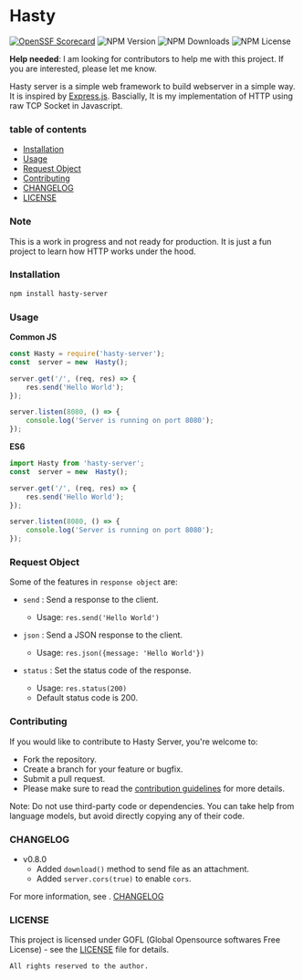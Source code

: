 # Hasty 
[![OpenSSF Scorecard](https://api.scorecard.dev/projects/github.com/IntegerAlex/hasty-server/badge)](https://scorecard.dev/viewer/?uri=github.com/IntegerAlex/hasty-server)
![NPM Version](https://img.shields.io/npm/v/hasty-server)
![NPM Downloads](https://img.shields.io/npm/d18m/hasty-server)
![NPM License](https://img.shields.io/npm/l/hasty-server)
 
**Help needed**: I am looking for contributors to help me with this project. If you are interested, please let me know.

Hasty server is a simple web framework to build webserver  in a simple way. It is inspired by [Express.js](https://expressjs.com/).
Bascially, It is my implementation of HTTP using raw TCP Socket in Javascript.

###  table of contents
- [Installation](#installation)
- [Usage](#usage)
- [Request Object](#request-object)
- [Contributing](#contributing)
- [CHANGELOG](CHANGELOG.md)
- [LICENSE](LICENSE.md)


### Note

This is a work in progress and not ready for production. It is just a fun project to learn how HTTP works under the hood.

### Installation
```bash
npm install hasty-server
```

### Usage  
 
**Common JS**

```Javascript
const Hasty = require('hasty-server');
const  server = new  Hasty();

server.get('/', (req, res) => {
    res.send('Hello World');
});

server.listen(8080, () => {
    console.log('Server is running on port 8080');
});
```
    
**ES6**

```Javascript
import Hasty from 'hasty-server';
const  server = new  Hasty();

server.get('/', (req, res) => {
    res.send('Hello World');
});

server.listen(8080, () => {
    console.log('Server is running on port 8080');
});
```

### Request Object

Some of the features in  `response object` are:

- `send` : Send a response to the client.
    - Usage: `res.send('Hello World')`

- `json` : Send a JSON response to the client.
    - Usage: `res.json({message: 'Hello World'})`

- `status` : Set the status code of the response.
    - Usage: `res.status(200)`
    - Default status code is 200.
    
### Contributing

If you would like to contribute to Hasty Server, you're welcome to:

 - Fork the repository.
 - Create a branch for your feature or bugfix.
 - Submit a pull request.
 - Please make sure to read the [contribution guidelines](CONTRIBUTING.md) for more details.

Note: Do not use third-party code or dependencies. You can take help from language models, but avoid directly copying any of their code.

### CHANGELOG
 -  v0.8.0 
    - Added `download()` method to send file as an attachment.
    - Added `server.cors(true)` to enable `cors`.

For more information, see .
[CHANGELOG](CHANGELOG.md)

### LICENSE

This project is licensed under GOFL (Global Opensource softwares Free License) - see the [LICENSE](LICENSE.md) file for details.

```
All rights reserved to the author.
```
